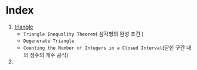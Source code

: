 # Index
1. [triangle](1_triangle.md)
   - `Triangle Inequality Theorem`( 삼각형의 완성 조건 )
   - `Degenerate Triangle`
   - `Counting the Number of Integers in a Closed Interval`(닫힌 구간 내의 정수의 개수 공식)
2. 